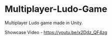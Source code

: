 # Multiplayer-Ludo-Game
Multiplayer Ludo game made in Unity. 

Showcase Video - https://youtu.be/x2Ddz_QF4zg
